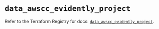 # `data_awscc_evidently_project`

Refer to the Terraform Registry for docs: [`data_awscc_evidently_project`](https://registry.terraform.io/providers/hashicorp/awscc/0.70.0/docs/data-sources/evidently_project).
